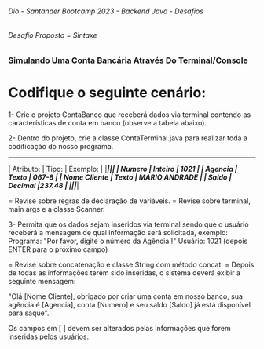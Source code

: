 ###### Dio - Santander Bootcamp 2023 - Backend Java - Desafios ######

###### Desafio Proposto = Sintaxe


### Simulando Uma Conta Bancária Através Do Terminal/Console

# Codifique o seguinte cenário:

1- Crie o projeto ContaBanco que receberá dados via terminal contendo as características de conta em banco (observe a tabela abaixo). 

2- Dentro do projeto, crie a classe ContaTerminal.java para realizar toda a codificação do nosso programa.
_________________________________________
| Atributo:    | Tipo:    | Exemplo:      |
|______________|__________|_______________|
| Numero       | Inteiro  | 1021          |
| Agencia      | Texto    | 067-8         |
| Nome Cliente | Texto    | MARIO ANDRADE |
| Saldo        | Decimal  |237.48         |
|______________|__________|_______________|


= Revise sobre regras de declaração de variáveis.
= Revise sobre terminal, main args e a classe Scanner.

3- Permita que os dados sejam inseridos via terminal sendo que o usuário receberá a mensagem de qual informação será solicitada, exemplo:
Programa: "Por favor, digite o número da Agência !"
Usuário: 1021 (depois ENTER para o próximo campo)

= Revise sobre concatenação e classe String com método concat.
= Depois de todas as informações terem sido inseridas, o sistema deverá exibir a seguinte mensagem:

"Olá [Nome Cliente], obrigado por criar uma conta em nosso banco, sua agência é [Agencia], conta [Numero] e seu saldo [Saldo] já está disponível para saque".

Os campos em [ ] devem ser alterados pelas informações que forem inseridas pelos usuários.